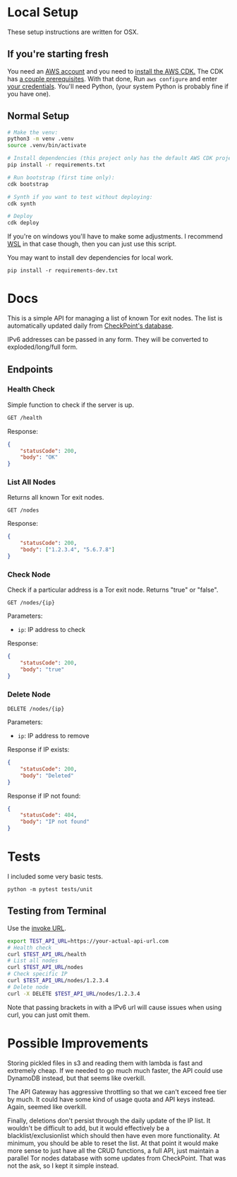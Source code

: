 # Local Setup

These setup instructions are written for OSX. 

## If you're starting fresh

You need an [AWS account](https://aws.amazon.com/resources/create-account/) and you need to [install the AWS CDK.](https://docs.aws.amazon.com/cdk/v2/guide/getting_started.html) The CDK has [a couple prerequisites](https://docs.aws.amazon.com/cdk/v2/guide/prerequisites.html). With that done, Run ```aws configure``` and enter [your credentials](https://aws.amazon.com/blogs/security/how-to-find-update-access-keys-password-mfa-aws-management-console/).
You'll need Python, (your system Python is probably fine if you have one). 

## Normal Setup 

```bash 
# Make the venv:
python3 -m venv .venv
source .venv/bin/activate  

# Install dependencies (this project only has the default AWS CDK project dependencies):
pip install -r requirements.txt

# Run bootstrap (first time only):
cdk bootstrap

# Synth if you want to test without deploying:
cdk synth

# Deploy
cdk deploy
```
If you're on windows you'll have to make some adjustments. I recommend [WSL](https://learn.microsoft.com/en-us/windows/wsl/install) in that case though, then you can just use this script.

You may want to install dev dependencies for local work.

```pip install -r requirements-dev.txt```

# Docs

This is a simple API for managing a list of known Tor exit nodes. The list is automatically updated daily from [CheckPoint's database]("https://secureupdates.checkpoint.com/IP-list/TOR.txt").

IPv6 addresses can be passed in any form. They will be converted to exploded/long/full form.

## Endpoints

### Health Check

Simple function to check if the server is up.

```bash
GET /health
```

Response:

```json
{
    "statusCode": 200,
    "body": "OK"
}
```

### List All Nodes

Returns all known Tor exit nodes.

```
GET /nodes
```

Response:

```json
{
    "statusCode": 200,
    "body": ["1.2.3.4", "5.6.7.8"]
}
```

### Check Node

Check if a particular address is a Tor exit node. Returns "true" or "false".

```
GET /nodes/{ip}
```

Parameters:
- `ip`: IP address to check

Response:

```json
{
    "statusCode": 200,
    "body": "true" 
}
```

### Delete Node

```
DELETE /nodes/{ip}
```

Parameters:
- `ip`: IP address to remove

Response if IP exists:

```json
{
    "statusCode": 200,
    "body": "Deleted"
}
```

Response if IP not found:

```json
{
    "statusCode": 404,
    "body": "IP not found"
}
```

# Tests
I included some very basic tests.

```python -m pytest tests/unit```


## Testing from Terminal

Use the [invoke URL](https://docs.aws.amazon.com/apigateway/latest/developerguide/how-to-call-api.html).

```bash
export TEST_API_URL=https://your-actual-api-url.com
# Health check
curl $TEST_API_URL/health
# List all nodes
curl $TEST_API_URL/nodes
# Check specific IP
curl $TEST_API_URL/nodes/1.2.3.4
# Delete node
curl -X DELETE $TEST_API_URL/nodes/1.2.3.4
```

Note that passing brackets in with a IPv6 url will cause issues when using curl, you can just omit them.


# Possible Improvements

Storing pickled files in s3 and reading them with lambda is fast and extremely cheap. If we needed to go much much faster, the API could use DynamoDB instead, but that seems like overkill. 

The API Gateway has aggressive throttling so that we can't exceed free tier by much. It could have some kind of usage quota and API keys instead. Again, seemed like overkill.

Finally, deletions don't persist through the daily update of the IP list. It wouldn't be difficult to add, but it would effectively be a blacklist/exclusionlist which should then have even more functionality. At minimum, you should be able to reset the list. At that point it would make more sense to just have all the CRUD functions, a full API, just maintain a parallel Tor nodes database with some updates from CheckPoint. That was not the ask, so I kept it simple instead.
